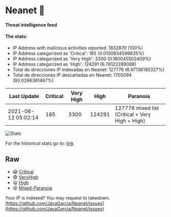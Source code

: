 # Neanet :hocho:
#### Threat intelligence feed
#### The stats:

- IP Address with malicious activities reported: 1832870 (100%)
- IP Address categorized as 'Critical':  185 (0.0100934599835%)
- IP Address categorized as 'Very High':  3300 (0.180045502409%)
- IP Address categorized as 'High':  124291 (6.78122289088)
- Total de direcciones IP indexadas en Neanet:  127776 (6.97136185327%)
- Total de direcciones IP descartadas en Neanet:  1705094 (93.0286381467%)

| Last Update | Critical | Very High | High | Paranoia |
| --- | --- | --- | --- | --- |
| 2021-06-12 05:02:14 | 185 | 3300 | 124291 | 127776 mixed list (Critical + Very High + High)|

![Stats](https://docs.google.com/spreadsheets/d/e/2PACX-1vSnaNMIXVabIpDJjufMlzH7poXnshF3mgd8Is1g9ytUEzVsP5my4Trn8f-xkoLLQ38xpL3HtmUexLo6/pubchart?oid=501124687&format=image)

For the historical stats go to: [link](/stats.csv)
## Raw
- :scream: [Critical](https://raw.githubusercontent.com/JavaGarcia/Neanet/master/blacklists/neanet_critical.txt)
- :fearful: [VeryHigh](https://raw.githubusercontent.com/JavaGarcia/Neanet/master/blacklists/neanet_veryHigh.txtt)
- :frowning: [High](https://raw.githubusercontent.com/JavaGarcia/Neanet/master/blacklists/neanet_high.txt)
- :dizzy_face: [Mixed-Paranoia](https://raw.githubusercontent.com/JavaGarcia/Neanet/master/blacklists/neanet_all.txt)


Your IP is indexed? You may request to takedown. [https://github.com/JavaGarcia/Neanet/issues](https://github.com/JavaGarcia/Neanet/issues)

























































































































































































































































































































































































































































































































































































































































































































































































































































































































































































































































































































































































































































































































































































































































































































































































































































































































































































































































































































































































































































































































































































































































































































































































































































































































































































































































































































































































































































































































































































































































































































































































































































































































































































































































































































































































































































































































































































































































































































































































































































































































































































































































































































































































































































































































































































































































































































































































































































































































































































































































































































































































































































































































































































































































































































































































































































































































































































































































































































































































































































































































































































































































































































































































































































































































































































































































































































































































































































































































































































































































































































































